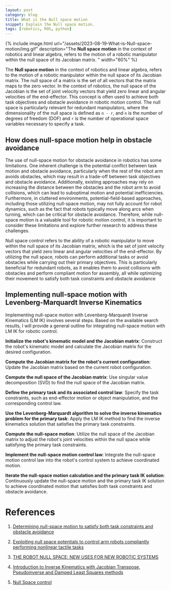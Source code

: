 ```yaml
---
layout: post
category: blog
title: What is the Null space motion
snippet: Explain the Null space motion.
tags: [robotics, ROS, python]
---
```

{% include image.html url="/assets/2023-08-19-What-is-Null-space-motion/img.gif" description="The **Null space motion** in the context of robotics and linear algebra, refers to the motion of a robotic manipulator within the null space of its Jacobian matrix. " width="60%" %}

The **Null space motion** in the context of robotics and linear algebra, refers to the motion of a robotic manipulator within the null space of its Jacobian matrix. The null space of a matrix is the set of all vectors that the matrix maps to the zero vector. In the context of robotics, the null space of the Jacobian is the set of joint velocity vectors that yield zero linear and angular velocities of the end-effector. This concept is often used to achieve both task objectives and obstacle avoidance in robotic motion control. The null space is particularly relevant for redundant manipulators, where the dimensionality of the null space is defined as ```n - r```, and ```n``` is the number of degrees of freedom (DOF) and ```r``` is the number of operational space variables necessary to specify a task.


## How does null-space motion help in obstacle avoidance

The use of null-space motion for obstacle avoidance in robotics has some limitations. One inherent challenge is the potential conflict between task motion and obstacle avoidance, particularly when the rest of the robot arm avoids obstacles, which may result in a trade-off between task objectives and obstacle avoidance. Additionally, existing approaches may rely on increasing the distance between the obstacles and the robot arm to avoid collisions, which can lead to suboptimal motion and potential inefficiencies. Furthermore, in cluttered environments, potential-field-based approaches, including those utilizing null-space motion, may not fully account for robot dynamics, such as the fact that robots typically move along arcs when turning, which can be critical for obstacle avoidance. Therefore, while null-space motion is a valuable tool for robotic motion control, it is important to consider these limitations and explore further research to address these challenges.

Null space control refers to the ability of a robotic manipulator to move within the null space of its Jacobian matrix, which is the set of joint velocity vectors that yield zero linear and angular velocities of the end-effector. By utilizing the null space, robots can perform additional tasks or avoid obstacles while carrying out their primary objectives. This is particularly beneficial for redundant robots, as it enables them to avoid collisions with obstacles and perform compliant motion for assembly, all while optimizing their movement to satisfy both task constraints and obstacle avoidance

## Implementing null-space motion with Levenberg-Marquardt Inverse Kinematics
Implementing null-space motion with Levenberg-Marquardt Inverse Kinematics (LM IK) involves several steps. Based on the available search results, I will provide a general outline for integrating null-space motion with LM IK for robotic control.

**Initialize the robot's kinematic model and the Jacobian matrix**: Construct the robot's kinematic model and calculate the Jacobian matrix for the desired configuration.

**Compute the Jacobian matrix for the robot's current configuration**: Update the Jacobian matrix based on the current robot configuration.

**Compute the null space of the Jacobian matrix**: Use singular value decomposition (SVD) to find the null space of the Jacobian matrix.

**Define the primary task and its associated control law**: Specify the task constraints, such as end-effector motion or object manipulation, and the corresponding control law.

**Use the Levenberg-Marquardt algorithm to solve the inverse kinematics problem for the primary task**: Apply the LM IK method to find the inverse kinematics solution that satisfies the primary task constraints.

**Compute the null-space motion**: Utilize the null space of the Jacobian matrix to adjust the robot's joint velocities within the null space while satisfying the primary task constraints.

**Implement the null-space motion control law**: Integrate the null-space motion control law into the robot's control system to achieve coordinated motion.

**Iterate the null-space motion calculation and the primary task IK solution**: Continuously update the null-space motion and the primary task IK solution to achieve coordinated motion that satisfies both task constraints and obstacle avoidance.

# References

1. [Determining null-space motion to satisfy both task constraints and obstacle avoidance](http://ieeexplore.ieee.org/document/7750723/)
2. [Exploiting null space potentials to control arm robots compliantly performing nonlinear tactile tasks](https://journals.sagepub.com/doi/10.1177/1729881419885473)
3. [THE ROBOT NULL SPACE: NEW USES FOR NEW ROBOTIC SYSTEMS](https://upcommons.upc.edu/bitstream/handle/2117/340989/TTJACR1de1.pdf?isAllowed=y&sequence=1)

4. [Introduction to Inverse Kinematics with Jacobian Transpose, Pseudoinverse and Damped Least Squares methods](http://graphics.cs.cmu.edu/nsp/course/15-464/Spring11/handouts/iksurvey.pdf)

5. [Null Space control](https://ropiens.tistory.com/126)